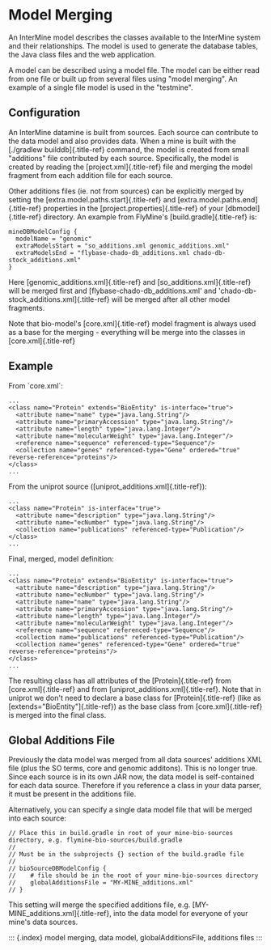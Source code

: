 # Model Merging

An InterMine model describes the classes available to the InterMine system and their relationships. The model is used to generate the database tables, the Java class files and the web application.

A model can be described using a model file. The model can be either read from one file or built up from several files using \"model merging\". An example of a single file model is used in the \"testmine\".

## Configuration

An InterMine datamine is built from sources. Each source can contribute to the data model and also provides data. When a mine is built with the \[./gradlew builddb\]{.title-ref} command, the model is created from small \"additions\" file contributed by each source. Specifically, the model is created by reading the \[project.xml\]{.title-ref} file and merging the model fragment from each addition file for each source.

Other additions files \(ie. not from sources\) can be explicitly merged by setting the \[extra.model.paths.start\]{.title-ref} and \[extra.model.paths.end\]{.title-ref} properties in the \[project.properties\]{.title-ref} of your \[dbmodel\]{.title-ref} directory. An example from FlyMine\'s \[build.gradle\]{.title-ref} is:

```text
mineDBModelConfig {
  modelName = "genomic"
  extraModelsStart = "so_additions.xml genomic_additions.xml"
  extraModelsEnd = "flybase-chado-db_additions.xml chado-db-stock_additions.xml"
}
```

Here \[genomic\_additions.xml\]{.title-ref} and \[so\_additions.xml\]{.title-ref} will be merged first and \[flybase-chado-db\_additions.xml\' and \'chado-db-stock\_additions.xml\]{.title-ref} will be merged after all other model fragments.

Note that bio-model\'s \[core.xml\]{.title-ref} model fragment is always used as a base for the merging - everything will be merge into the classes in \[core.xml\]{.title-ref}

## Example

From \`core.xml\`:

```text
...
<class name="Protein" extends="BioEntity" is-interface="true">
  <attribute name="name" type="java.lang.String"/>
  <attribute name="primaryAccession" type="java.lang.String"/>
  <attribute name="length" type="java.lang.Integer"/>
  <attribute name="molecularWeight" type="java.lang.Integer"/>
  <reference name="sequence" referenced-type="Sequence"/>
  <collection name="genes" referenced-type="Gene" ordered="true" reverse-reference="proteins"/>
</class>
...
```

From the uniprot source \(\[uniprot\_additions.xml\]{.title-ref}\):

```text
...
<class name="Protein" is-interface="true">
  <attribute name="description" type="java.lang.String"/>
  <attribute name="ecNumber" type="java.lang.String"/>
  <collection name="publications" referenced-type="Publication"/>
</class>
...
```

Final, merged, model definition:

```text
...
<class name="Protein" extends="BioEntity" is-interface="true">
  <attribute name="description" type="java.lang.String"/>
  <attribute name="ecNumber" type="java.lang.String"/>
  <attribute name="name" type="java.lang.String"/>
  <attribute name="primaryAccession" type="java.lang.String"/>
  <attribute name="length" type="java.lang.Integer"/>
  <attribute name="molecularWeight" type="java.lang.Integer"/>
  <reference name="sequence" referenced-type="Sequence"/>
  <collection name="publications" referenced-type="Publication"/>
  <collection name="genes" referenced-type="Gene" ordered="true" reverse-reference="proteins"/>
</class>
...
```

The resulting class has all attributes of the \[Protein\]{.title-ref} from \[core.xml\]{.title-ref} and from \[uniprot\_additions.xml\]{.title-ref}. Note that in uniprot we don\'t need to declare a base class for \[Protein\]{.title-ref} \(like as \[extends=\"BioEntity\"\]{.title-ref}\) as the base class from \[core.xml\]{.title-ref} is merged into the final class.

## Global Additions File

Previously the data model was merged from all data sources\' additions XML file \(plus the SO terms, core and genomic additons\). This is no longer true. Since each source is in its own JAR now, the data model is self-contained for each data source. Therefore if you reference a class in your data parser, it must be present in the additions file.

Alternatively, you can specify a single data model file that will be merged into each source:

```text
// Place this in build.gradle in root of your mine-bio-sources directory, e.g. flymine-bio-sources/build.gradle
// 
// Must be in the subprojects {} section of the build.gradle file
// 
// bioSourceDBModelConfig {
//    # file should be in the root of your mine-bio-sources directory
//    globalAdditionsFile = "MY-MINE_additions.xml"
// }
```

This setting will merge the specified additions file, e.g. \[MY-MINE\_additions.xml\]{.title-ref}, into the data model for everyone of your mine\'s data sources.

::: {.index} model merging, data model, globalAdditionsFile, additions files :::

